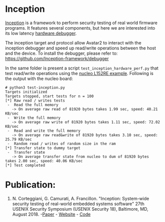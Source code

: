 # Inception

[Inception][1] is a framework to perform security testing of real world firmware programs.
It features several components, but here we are interested into its low latency [hardware debugger][2].

The inception target and protocol allow Avatar2 to interact with the inception debugger and speed up read/write operations between the host and the device.
To install the debugger, please refer to: https://github.com/Inception-framework/debugger

In the same folder is present a script `test_inception_hardware_perf.py` that test read/write operations using the [nucleo L152RE example][3].
Following is the output with the nucleo board:
```
# python3 test-inception.py
Targets initialized
Targets stopped, start tests for n = 100
[*] Raw read / writes tests
 -  Read the full memory
   -> On average raw read of 81920 bytes takes 1.99 sec, speed: 40.21 KB/sec
 -  Write the full memory
   -> On average raw write of 81920 bytes takes 1.11 sec, speed: 72.02 KB/sec
 -  Read and write the full memory
   -> On average raw read&write of 81920 bytes takes 3.10 sec, speed: 25.79 KB/sec
 -  Random read / writes of random size in the ram
[*] Transfer state to dummy target
 -  Transfer state
   -> On average transfer state from nucleo to dum of 81920 bytes takes 2.00 sec, speed: 40.06 KB/sec
[*] Test completed
```

# Publication:
1. N. Corteggiani, G. Camurati, A. Francillon. "Inception: System-wide security testing of real-world embedded systems software" 27th USENIX Security Symposium (USENIX Security 18), Baltimore, MD, August 2018.
    -[Paper](http://s3.eurecom.fr/docs/usenixsec18_corteggiani.pdf) - [Website](https://inception-framework.github.io/inception/) - [Code](https://github.com/Inception-framework)

[1]: https://inception-framework.github.io/inception/
[2]: https://inception-framework.github.io/inception/debugger.html
[3]: https://github.com/avatartwo/avatar2-examples/tree/master/nucleo_l152re

